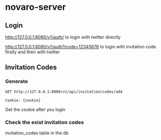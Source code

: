 # novaro-server

## Login

http://127.0.0.1:8080/v1/auth/ to login with twitter directly

http://127.0.0.1:8080/v1/auth?icode=12345678 to login with invitation code firstly and then with twitter

## Invitation Codes

### Generate

```
GET http://127.0.0.1:8080/v1/api/invitation/codes/add

Cookie: {cookie}
```

Get the cookie after you login

### Check the exist invitation codes

invitation_codes table in the db